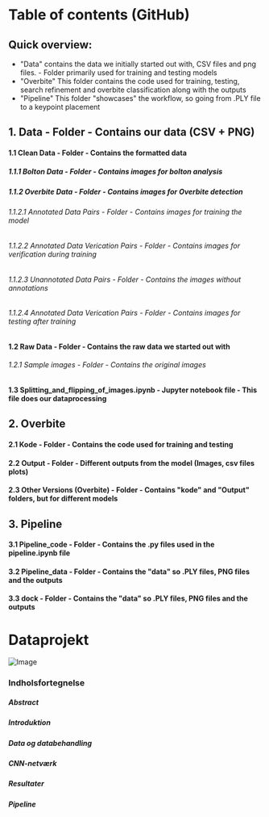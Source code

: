 # Table of contents (GitHub)
## Quick overview:
* "Data" contains the data we initially started out with, CSV files and png files. - Folder primarily used for training and testing models
* "Overbite" This folder contains the code used for training, testing, search refinement and overbite classification along with the outputs
* "Pipeline" This folder "showcases" the workflow, so going from .PLY file to a keypoint placement

## 1. Data - Folder - Contains our data (CSV + PNG)

#### 1.1 Clean Data - Folder - Contains the formatted data
##### 1.1.1 Bolton Data - Folder - Contains images for bolton analysis
##### 1.1.2 Overbite Data - Folder - Contains images for Overbite detection
###### 1.1.2.1 Annotated Data Pairs - Folder - Contains images for training the model
###### 1.1.2.2 Annotated Data Verication Pairs - Folder - Contains images for verification during training
###### 1.1.2.3 Unannotated Data Pairs - Folder - Contains the images without annotations
###### 1.1.2.4 Annotated Data Verication Pairs - Folder - Contains images for testing after training

#### 1.2 Raw Data - Folder - Contains the raw data we started out with
###### 1.2.1 Sample images - Folder - Contains the original images

#### 1.3 Splitting_and_flipping_of_images.ipynb - Jupyter notebook file - This file does our dataprocessing

## 2. Overbite
#### 2.1 Kode - Folder - Contains the code used for training and testing
#### 2.2 Output - Folder - Different outputs from the model (Images, csv files plots)
#### 2.3 Other Versions (Overbite) - Folder - Contains "kode" and "Output" folders, but for different models

## 3. Pipeline
#### 3.1 Pipeline_code - Folder - Contains the .py files used in the pipeline.ipynb file
#### 3.2 Pipeline_data - Folder - Contains the "data" so .PLY files, PNG files and the outputs
#### 3.3 dock - Folder - Contains the "data" so .PLY files, PNG files and the outputs

# Dataprojekt
![Image](https://github.com/user-attachments/assets/b3db6e84-c1ee-460c-910b-0eceaa46817a)

### Indholsfortegnelse
##### Abstract
##### Introduktion
##### Data og databehandling
##### CNN-netværk
##### Resultater
##### Pipeline